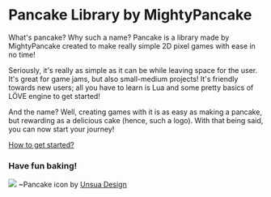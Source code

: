 # Pancake Library by MightyPancake
What's pancake? Why such a name? Pancake is a library made by MightyPancake created to make really simple 2D pixel games with ease in no time!

Seriously, it's really as simple as it can be while leaving space for the user. It's great for game jams, but also small-medium projects! It's friendly towards new users; all you have to learn is Lua and some pretty basics of LÖVE engine to get started!

And the name? Well, creating games with it is as easy as making a pancake, but rewarding as a delicious cake (hence, such a logo). With that being said, you can now start your journey! 

[How to get started?](http://mightypancake.games/tutorials/Getting_Started)

### **Have fun baking!**
![](https://i.imgur.com/tHYz95W.png) ~Pancake icon by [Unsua Design](https://www.instagram.com/unsuadesign/)

<link rel="icon" href="/YourIcon.ico" type="image/x-icon" />
